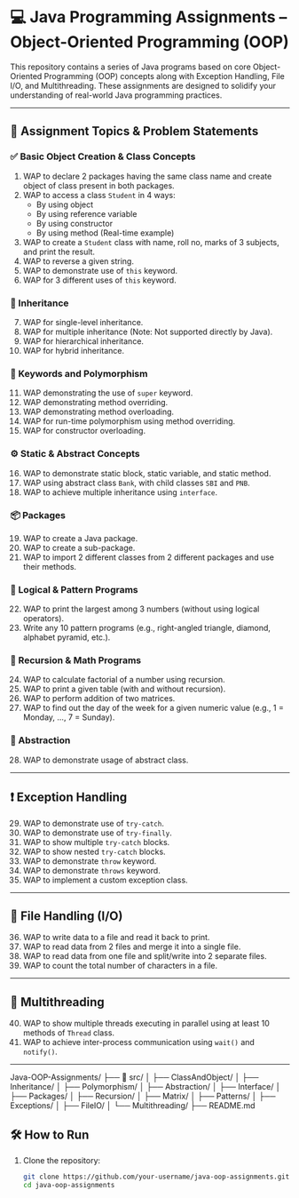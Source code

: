 # 💻 Java Programming Assignments – Object-Oriented Programming (OOP)

This repository contains a series of Java programs based on core Object-Oriented Programming (OOP) concepts along with Exception Handling, File I/O, and Multithreading. These assignments are designed to solidify your understanding of real-world Java programming practices.

---

## 📂 Assignment Topics & Problem Statements

### ✅ Basic Object Creation & Class Concepts
1. WAP to declare 2 packages having the same class name and create object of class present in both packages.
2. WAP to access a class `Student` in 4 ways:
   - By using object  
   - By using reference variable  
   - By using constructor  
   - By using method (Real-time example)
3. WAP to create a `Student` class with name, roll no, marks of 3 subjects, and print the result.
4. WAP to reverse a given string.
5. WAP to demonstrate use of `this` keyword.
6. WAP for 3 different uses of `this` keyword.

### 🧬 Inheritance
7. WAP for single-level inheritance.
8. WAP for multiple inheritance (Note: Not supported directly by Java).
9. WAP for hierarchical inheritance.
10. WAP for hybrid inheritance.

### 🧭 Keywords and Polymorphism
11. WAP demonstrating the use of `super` keyword.
12. WAP demonstrating method overriding.
13. WAP demonstrating method overloading.
14. WAP for run-time polymorphism using method overriding.
15. WAP for constructor overloading.

### ⚙️ Static & Abstract Concepts
16. WAP to demonstrate static block, static variable, and static method.
17. WAP using abstract class `Bank`, with child classes `SBI` and `PNB`.
18. WAP to achieve multiple inheritance using `interface`.

### 📦 Packages
19. WAP to create a Java package.
20. WAP to create a sub-package.
21. WAP to import 2 different classes from 2 different packages and use their methods.

### 📐 Logical & Pattern Programs
22. WAP to print the largest among 3 numbers (without using logical operators).
23. Write any 10 pattern programs (e.g., right-angled triangle, diamond, alphabet pyramid, etc.).

### 🔁 Recursion & Math Programs
24. WAP to calculate factorial of a number using recursion.
25. WAP to print a given table (with and without recursion).
26. WAP to perform addition of two matrices.
27. WAP to find out the day of the week for a given numeric value (e.g., 1 = Monday, …, 7 = Sunday).

### 🧱 Abstraction
28. WAP to demonstrate usage of abstract class.

---

## ❗ Exception Handling
29. WAP to demonstrate use of `try-catch`.
30. WAP to demonstrate use of `try-finally`.
31. WAP to show multiple `try-catch` blocks.
32. WAP to show nested `try-catch` blocks.
33. WAP to demonstrate `throw` keyword.
34. WAP to demonstrate `throws` keyword.
35. WAP to implement a custom exception class.

---

## 📂 File Handling (I/O)
36. WAP to write data to a file and read it back to print.
37. WAP to read data from 2 files and merge it into a single file.
38. WAP to read data from one file and split/write into 2 separate files.
39. WAP to count the total number of characters in a file.

---

## 🧵 Multithreading
40. WAP to show multiple threads executing in parallel using at least 10 methods of `Thread` class.
41. WAP to achieve inter-process communication using `wait()` and `notify()`.

---
 Java-OOP-Assignments/
├── 📁 src/
│ ├── ClassAndObject/
│ ├── Inheritance/
│ ├── Polymorphism/
│ ├── Abstraction/
│ ├── Interface/
│ ├── Packages/
│ ├── Recursion/
│ ├── Matrix/
│ ├── Patterns/
│ ├── Exceptions/
│ ├── FileIO/
│ └── Multithreading/
├── README.md

## 🛠️ How to Run

1. Clone the repository:
   ```bash
   git clone https://github.com/your-username/java-oop-assignments.git
   cd java-oop-assignments
